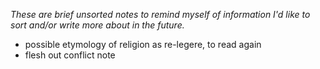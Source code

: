 *These are brief unsorted notes to remind myself of information I'd like to sort and/or write more about in the future.*


- possible etymology of religion as re-legere, to read again
- flesh out conflict note